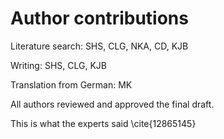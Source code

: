 # Author contributions
Literature search: SHS, CLG, NKA, CD, KJB

Writing: SHS, CLG, KJB

Translation from German: MK

All authors reviewed and approved the final draft.

This is what the experts said \cite{12865145}